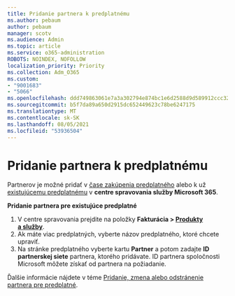 ```yaml
---
title: Pridanie partnera k predplatnému
ms.author: pebaum
author: pebaum
manager: scotv
ms.audience: Admin
ms.topic: article
ms.service: o365-administration
ROBOTS: NOINDEX, NOFOLLOW
localization_priority: Priority
ms.collection: Adm_O365
ms.custom:
- "9001683"
- "5066"
ms.openlocfilehash: ddd749863061e7a3a302794e874bc1e6d2588d9d589912ccc32eb37cd953d406
ms.sourcegitcommit: b5f7da89a650d2915dc652449623c78be6247175
ms.translationtype: MT
ms.contentlocale: sk-SK
ms.lasthandoff: 08/05/2021
ms.locfileid: "53936504"
---
```

# <a name="add-a-partner-to-your-subscription"></a>Pridanie partnera k predplatnému

Partnerov je možné pridať v [čase zakúpenia predplatného](https://docs.microsoft.com/microsoft-365/admin/misc/add-partner?view=o365-worldwide#add-a-partner-at-the-time-of-purchase) alebo k už [existujúcemu predplatnému](https://docs.microsoft.com/microsoft-365/admin/misc/add-partner?view=o365-worldwide#add-a-partner-to-an-existing-subscription) v **centre spravovania služby Microsoft 365**.

**Pridanie partnera pre existujúce predplatné**

1. V centre spravovania prejdite na položky **Fakturácia > [Produkty a služby](https://go.microsoft.com/fwlink/p/?linkid=842054)**. 
2. Ak máte viac predplatných, vyberte názov predplatného, ktoré chcete upraviť. 
3. Na stránke predplatného vyberte kartu **Partner** a potom zadajte **ID partnerskej siete** partnera, ktorého pridávate. ID partnera spoločnosti Microsoft môžete získať od partnera na požiadanie. 

Ďalšie informácie nájdete v téme [Pridanie, zmena alebo odstránenie partnera pre predplatné](https://docs.microsoft.com/microsoft-365/admin/misc/add-partner). 
